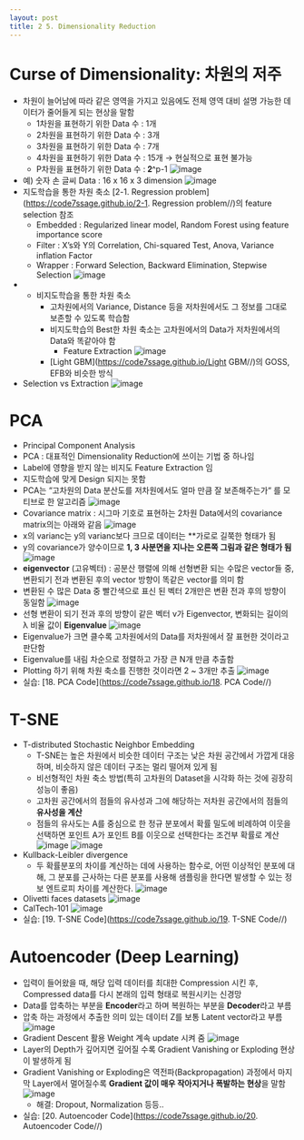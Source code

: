 ```yaml
---
layout: post
title: 2 5. Dimensionality Reduction
---
```


# Curse of Dimensionality: 차원의 저주
- 차원이 늘어남에 따라 같은 영역을 가지고 있음에도 전체 영역 대비 설명 가능한 데이터가 줄어들게 되는 현상을 말함
	- 1차원을 표현하기 위한 Data 수 : 1개
	- 2차원을 표현하기 위한 Data 수 : 3개
	- 3차원을 표현하기 위한 Data 수 : 7개
	- 4차원을 표현하기 위한 Data 수 : 15개 → 현실적으로 표현 불가능
	- P차원을 표현하기 위한 Data 수 : 𝟐^p-1
	![image](https://github.com/code7ssage/code7ssage.github.io/blob/master/assets/attached%20file/Pasted%20image%2020240111133730.png?raw=true)
- 예) 숫자 손 글씨 Data : 16 x 16 x 3 dimension
	![image](https://github.com/code7ssage/code7ssage.github.io/blob/master/assets/attached%20file/Pasted%20image%2020240111133837.png?raw=true)
- 지도학습을 통한 차원 축소 [2-1. Regression problem](https://code7ssage.github.io/2-1. Regression problem//)의 feature selection 참조
	- Embedded : Regularized linear model, Random Forest using feature importance score
	- Filter : X’s와 Y의 Correlation, Chi-squared Test, Anova, Variance inflation Factor
	- Wrapper : Forward Selection, Backward Elimination, Stepwise Selection
	![image](https://github.com/code7ssage/code7ssage.github.io/blob/master/assets/attached%20file/Pasted%20image%2020240111134307.png?raw=true)
- - 비지도학습을 통한 차원 축소
	- 고차원에서의 Variance, Distance 등을 저차원에서도 그 정보를 그대로 보존할 수 있도록 학습함
	- 비지도학습의 Best한 차원 축소는 고차원에서의 Data가 저차원에서의 Data와 똑같아야 함
		- Feature Extraction
	![image](https://github.com/code7ssage/code7ssage.github.io/blob/master/assets/attached%20file/Pasted%20image%2020240111134352.png?raw=true)
	- [Light GBM](https://code7ssage.github.io/Light GBM//)의 GOSS, EFB와 비슷한 방식
- Selection vs Extraction
	![image](https://github.com/code7ssage/code7ssage.github.io/blob/master/assets/attached%20file/Pasted%20image%2020240111134925.png?raw=true)
# PCA
- Principal Component Analysis
- PCA : 대표적인 Dimensionality Reduction에 쓰이는 기법 중 하나임 
- Label에 영향을 받지 않는 비지도 Feature Extraction 임 
- 지도학습에 맞게 Design 되지는 못함
- PCA는 “고차원의 Data 분산도를 저차원에서도 얼마 만큼 잘 보존해주는가“ 를 모티브로 한 알고리즘
	![image](https://github.com/code7ssage/code7ssage.github.io/blob/master/assets/attached%20file/Pasted%20image%2020240111135106.png?raw=true)
- Covariance matrix : 시그마 기호로 표현하는 2차원 Data에서의 covariance matrix의는 아래와 같음
	![image](https://github.com/code7ssage/code7ssage.github.io/blob/master/assets/attached%20file/Pasted%20image%2020240111135601.png?raw=true)
- x의 varianc는 y의 varianc보다 크므로 데이터는 **가로로 길쭉한 형태가 됨 
- y의 covariance가 양수이므로 **1, 3 사분면을 지나는 오른쪽 그림과 같은 형태가 됨**
	![image](https://github.com/code7ssage/code7ssage.github.io/blob/master/assets/attached%20file/Pasted%20image%2020240111135710.png?raw=true)
- **eigenvector** (고유벡터) : 공분산 행렬에 의해 선형변환 되는 수많은 vector들 중, 변환되기 전과 변환된 후의 vector 방향이 똑같은 vector를 의미 함 
- 변환된 수 많은 Data 중 빨간색으로 표신 된 벡터 2개만은 변환 전과 후의 방향이 동일함
	![image](https://github.com/code7ssage/code7ssage.github.io/blob/master/assets/attached%20file/Pasted%20image%2020240111135826.png?raw=true)
- 선형 변환이 되기 전과 후의 방향이 같은 벡터 v가 Eigenvector, 변화되는 길이의 λ 비율 값이  **Eigenvalue**
	![image](https://github.com/code7ssage/code7ssage.github.io/blob/master/assets/attached%20file/Pasted%20image%2020240111135936.png?raw=true)
- Eigenvalue가 크면 클수록 고차원에서의 Data를 저차원에서 잘 표현한 것이라고 판단함 
- Eigenvalue를 내림 차순으로 정렬하고 가장 큰 N개 만큼 추출함 
- Plotting 하기 위해 차원 축소를 진행한 것이라면 2 ~ 3개만 추출
	![image](https://github.com/code7ssage/code7ssage.github.io/blob/master/assets/attached%20file/Pasted%20image%2020240111140024.png?raw=true)
- 실습: [18. PCA Code](https://code7ssage.github.io/18. PCA Code//)
# T-SNE
- T-distributed Stochastic Neighbor Embedding
	- T-SNE는 높은 차원에서 비슷한 데이터 구조는 낮은 차원 공간에서 가깝게 대응하며, 비슷하지 않은 데이터 구조는 멀리 떨어져 있게 됨
	- 비선형적인 차원 축소 방법(특히 고차원의 Dataset을 시각화 하는 것에 굉장히 성능이 좋음)
	- 고차원 공간에서의 점들의 유사성과 그에 해당하는 저차원 공간에서의 점들의 **유사성을 계산**
	- 점들의 유사도는 A를 중심으로 한 정규 분포에서 확률 밀도에 비례하여 이웃을 선택하면 포인트 A가 포인트 B를 이웃으로 선택한다는 조건부 확률로 계산
	![image](https://github.com/code7ssage/code7ssage.github.io/blob/master/assets/attached%20file/Pasted%20image%2020240111140242.png?raw=true)
	![image](https://github.com/code7ssage/code7ssage.github.io/blob/master/assets/attached%20file/Pasted%20image%2020240111140327.png?raw=true)
- Kullback-Leibler divergence
	- 두 확률분포의 차이를 계산하는 데에 사용하는 함수로, 어떤 이상적인 분포에 대해, 그 분포를 근사하는 다른 분포를 사용해 샘플링을 한다면 발생할 수 있는 정보 엔트로피 차이를 계산한다.
	![image](https://github.com/code7ssage/code7ssage.github.io/blob/master/assets/attached%20file/Pasted%20image%2020240111140415.png?raw=true)
- Olivetti faces datasets
	![image](https://github.com/code7ssage/code7ssage.github.io/blob/master/assets/attached%20file/Pasted%20image%2020240111140451.png?raw=true)
- CalTech-101
	![image](https://github.com/code7ssage/code7ssage.github.io/blob/master/assets/attached%20file/Pasted%20image%2020240111140513.png?raw=true)
- 실습: [19. T-SNE Code](https://code7ssage.github.io/19. T-SNE Code//)
# Autoencoder (Deep Learning)
- 입력이 들어왔을 때, 해당 입력 데이터를 최대한 Compression 시킨 후, Compressed data를 다시 본래의 입력 형태로 복원시키는 신경망 
- Data를 압축하는 부분을 **Encoder**라고 하며 복원하는 부분을 **Decoder**라고 부름 
- 압축 하는 과정에서 추출한 의미 있는 데이터 Z를 보통 Latent vector라고 부름
	![image](https://github.com/code7ssage/code7ssage.github.io/blob/master/assets/attached%20file/Pasted%20image%2020240111140739.png?raw=true)
- Gradient Descent 활용 Weight 계속 update 시켜 줌
	![image](https://github.com/code7ssage/code7ssage.github.io/blob/master/assets/attached%20file/Pasted%20image%2020240111140834.png?raw=true)
- Layer의 Depth가 깊어지면 깊어질 수록 Gradient Vanishing or Exploding 현상이 발생하게 됨 
- Gradient Vanishing or Exploding은 역전파(Backpropagation) 과정에서 마지막 Layer에서 멀어질수록 **Gradient 값이 매우 작아지거나 폭발하는 현상**을 말함
	![image](https://github.com/code7ssage/code7ssage.github.io/blob/master/assets/attached%20file/Pasted%20image%2020240111140934.png?raw=true)
	- 해결: Dropout, Normalization 등등..
- 실습: [20. Autoencoder Code](https://code7ssage.github.io/20. Autoencoder Code//)